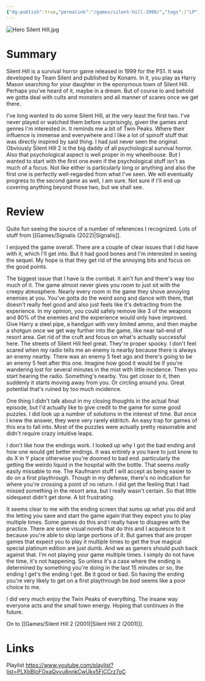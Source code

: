 ```yaml
---
{"dg-publish":true,"permalink":"/games/silent-hill-1999/","tags":["LP","games"],"created":"2024-05-21","updated":"2024-08-05"}
---
```



![Hero Silent Hill.jpg](/img/user/Attachments/Hero%20Silent%20Hill.jpg)

# Summary

Silent Hill is a survival horror game released in 1999 for the PS1. It was developed by Team Silent and published by Konami. In it, you play as Harry Mason searching for your daughter in the eponymous town of Silent Hill. Perhaps you've heard of it, maybe in a dream. But of course lo and behold we gotta deal with cults and monsters and all manner of scares once we get there.

I've long wanted to do some Silent Hill, at the very least the first two. I've never played or watched them before surprisingly, given the games and genres I'm interested in. It reminds me a bit of Twin Peaks. Where their influence is immense and everywhere and I like a lot of spinoff stuff that was directly inspired by said thing. I had just never seen the original. Obviously Silent Hill 2 is the big daddy of all psychological survival horror. Also that psychological aspect is well proper in my wheelhouse. But I wanted to start with the first one even if the psychological stuff isn't as much of a focus. Not like either is particularly long or anything and also the first one is perfectly well-regarded from what I've seen. We will eventually progress to the second game as well, I am sure. Not sure if I'll end up covering anything beyond those two, but we shall see.

# Review

Quite fun seeing the source of a number of references I recognized. Lots of stuff from [[Games/Signalis (2022)\|Signalis]].

I enjoyed the game overall. There are a couple of clear issues that I did have with it, which I'll get into. But it had good bones and I'm interested in seeing the sequel. My hope is that they get rid of the annoying bits and focus on the good points.

The biggest issue that I have is the combat. It ain't fun and there's way too much of it. The game almost never gives you room to just sit with the creepy atmosphere. Nearly every room in the game they shove annoying enemies at you. You've gotta do the weird song and dance with them, that doesn't really feel good and also just feels like it's detracting from the experience. In my opinion, you could safely remove like 3 of the weapons and 80% of the enemies and the experience would only have improved. Give Harry a steel pipe, a handgun with very limited ammo, and then maybe a shotgun once we get way further into the game, like near tail-end of resort area. Get rid of the cruft and focus on what's actually successful here. The streets of Silent Hill feel great. They're proper spooky. I don't feel scared when my radio tells me an enemy is nearby because there is always an enemy nearby. There was an enemy 5 feet ago and there's going to be an enemy 5 feet after this one. Imagine how good it would be if you're wandering lost for several minutes in the mist with little incidence. Then you start hearing the radio. Something's nearby. You get closer to it, then suddenly it starts moving away from you. Or circling around you. Great potential that's ruined by too much incidence.

One thing I didn't talk about in my closing thoughts in the actual final episode, but I'd actually like to give credit to the game for some good puzzles. I did look up a number of solutions in the interest of time. But once I knew the answer, they were very rarely eldritch. An easy trap for games of this era to fall into. Most of the puzzles were actually pretty reasonable and didn't require crazy intuitive leaps.

I don't like how the endings work. I looked up why I got the bad ending and how one would get better endings. It was entirely a you have to just know to do X in Y place otherwise you're doomed to bad end. particularly the getting the weirdo liquid in the hospital with the bottle. That seems *really* easily missable to me. The Kaufmann stuff I will accept as being easier to do on a first playthrough. Though in my defense, there's no indication for where you're crossing a point of no return. I did get the feeling that I had missed something in the resort area, but I really wasn't certain. So that little sidequest didn't get done. A bit frustrating.

It seems clear to me with the ending screen that sums up what you did and the letting you save and start the game again that they expect you to play multiple times. Some games do this and I really have to disagree with the practice. There are some visual novels that do this and I acquiesce to it because you're able to skip large portions of it. But games that are proper games that expect you to play it multiple times to get the true magical special platinum edition are just dumb. And we as gamers should push back against that. I'm not playing your game multiple times. I simply do not have the time, it's not happening. So unless it's a case where the ending is determined by something you're doing in the last 15 minutes or so, the ending I get's the ending I get. Be it good or bad. So having the ending you're very likely to get on a first playthrough be *bad* seems like a poor choice to me.

I did very much enjoy the Twin Peaks of everything. The insane way everyone acts and the small town energy. Hoping that continues in the future.

On to [[Games/Silent Hill 2 (2001)\|Silent Hill 2 (2001)]].

# Links

Playlist https://www.youtube.com/playlist?list=PLXbBIoFOxaQvvu8nnkCwUkx5FiCCrz7oC
